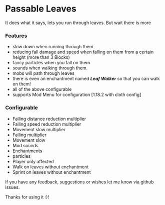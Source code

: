 # Passable Leaves
It does what it says, lets you run through leaves. But wait there is more
### Features
- slow down when running through them
- reducing fall damage and speed when falling on them from a certain height (more than 3 Blocks)
- fancy particles when you fall on them
- sounds when walking through them.
- mobs will path through leaves
- there is even an enchantment named _**Leaf Walker**_ so that you can walk on them!
- all of the above configurable
- supports Mod Menu for configuration [1.18.2 with cloth config]

### Configurable
- Falling distance reduction multiplier
- Falling speed reduction multiplier
- Movement slow multiplier
- Falling multiplier
- Movement slow
- Mod sounds
- Enchantments
- particles
- Player only affected
- Walk on leaves without enchantment
- Sprint on leaves without enchantment

If you have any feedback, suggestions or wishes let me know via github issues.

Thanks for using it :)!